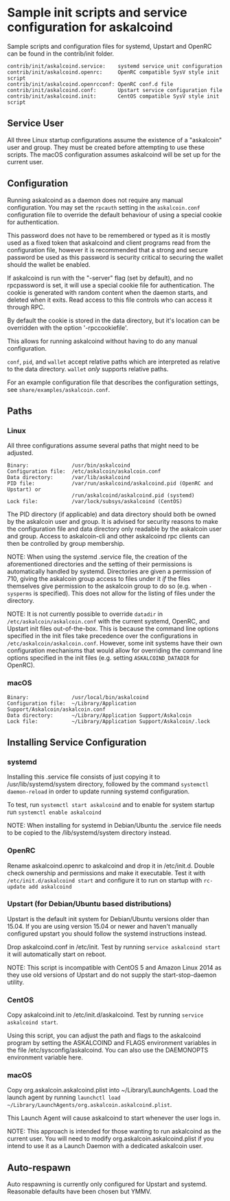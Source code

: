 Sample init scripts and service configuration for askalcoind
==========================================================

Sample scripts and configuration files for systemd, Upstart and OpenRC
can be found in the contrib/init folder.

    contrib/init/askalcoind.service:    systemd service unit configuration
    contrib/init/askalcoind.openrc:     OpenRC compatible SysV style init script
    contrib/init/askalcoind.openrcconf: OpenRC conf.d file
    contrib/init/askalcoind.conf:       Upstart service configuration file
    contrib/init/askalcoind.init:       CentOS compatible SysV style init script

Service User
---------------------------------

All three Linux startup configurations assume the existence of a "askalcoin" user
and group.  They must be created before attempting to use these scripts.
The macOS configuration assumes askalcoind will be set up for the current user.

Configuration
---------------------------------

Running askalcoind as a daemon does not require any manual configuration. You may
set the `rpcauth` setting in the `askalcoin.conf` configuration file to override
the default behaviour of using a special cookie for authentication.

This password does not have to be remembered or typed as it is mostly used
as a fixed token that askalcoind and client programs read from the configuration
file, however it is recommended that a strong and secure password be used
as this password is security critical to securing the wallet should the
wallet be enabled.

If askalcoind is run with the "-server" flag (set by default), and no rpcpassword is set,
it will use a special cookie file for authentication. The cookie is generated with random
content when the daemon starts, and deleted when it exits. Read access to this file
controls who can access it through RPC.

By default the cookie is stored in the data directory, but it's location can be overridden
with the option '-rpccookiefile'.

This allows for running askalcoind without having to do any manual configuration.

`conf`, `pid`, and `wallet` accept relative paths which are interpreted as
relative to the data directory. `wallet` *only* supports relative paths.

For an example configuration file that describes the configuration settings,
see `share/examples/askalcoin.conf`.

Paths
---------------------------------

### Linux

All three configurations assume several paths that might need to be adjusted.

    Binary:              /usr/bin/askalcoind
    Configuration file:  /etc/askalcoin/askalcoin.conf
    Data directory:      /var/lib/askalcoind
    PID file:            /var/run/askalcoind/askalcoind.pid (OpenRC and Upstart) or
                         /run/askalcoind/askalcoind.pid (systemd)
    Lock file:           /var/lock/subsys/askalcoind (CentOS)

The PID directory (if applicable) and data directory should both be owned by the
askalcoin user and group. It is advised for security reasons to make the
configuration file and data directory only readable by the askalcoin user and
group. Access to askalcoin-cli and other askalcoind rpc clients can then be
controlled by group membership.

NOTE: When using the systemd .service file, the creation of the aforementioned
directories and the setting of their permissions is automatically handled by
systemd. Directories are given a permission of 710, giving the askalcoin group
access to files under it _if_ the files themselves give permission to the
askalcoin group to do so (e.g. when `-sysperms` is specified). This does not allow
for the listing of files under the directory.

NOTE: It is not currently possible to override `datadir` in
`/etc/askalcoin/askalcoin.conf` with the current systemd, OpenRC, and Upstart init
files out-of-the-box. This is because the command line options specified in the
init files take precedence over the configurations in
`/etc/askalcoin/askalcoin.conf`. However, some init systems have their own
configuration mechanisms that would allow for overriding the command line
options specified in the init files (e.g. setting `ASKALCOIND_DATADIR` for
OpenRC).

### macOS

    Binary:              /usr/local/bin/askalcoind
    Configuration file:  ~/Library/Application Support/Askalcoin/askalcoin.conf
    Data directory:      ~/Library/Application Support/Askalcoin
    Lock file:           ~/Library/Application Support/Askalcoin/.lock

Installing Service Configuration
-----------------------------------

### systemd

Installing this .service file consists of just copying it to
/usr/lib/systemd/system directory, followed by the command
`systemctl daemon-reload` in order to update running systemd configuration.

To test, run `systemctl start askalcoind` and to enable for system startup run
`systemctl enable askalcoind`

NOTE: When installing for systemd in Debian/Ubuntu the .service file needs to be copied to the /lib/systemd/system directory instead.

### OpenRC

Rename askalcoind.openrc to askalcoind and drop it in /etc/init.d.  Double
check ownership and permissions and make it executable.  Test it with
`/etc/init.d/askalcoind start` and configure it to run on startup with
`rc-update add askalcoind`

### Upstart (for Debian/Ubuntu based distributions)

Upstart is the default init system for Debian/Ubuntu versions older than 15.04. If you are using version 15.04 or newer and haven't manually configured upstart you should follow the systemd instructions instead.

Drop askalcoind.conf in /etc/init.  Test by running `service askalcoind start`
it will automatically start on reboot.

NOTE: This script is incompatible with CentOS 5 and Amazon Linux 2014 as they
use old versions of Upstart and do not supply the start-stop-daemon utility.

### CentOS

Copy askalcoind.init to /etc/init.d/askalcoind. Test by running `service askalcoind start`.

Using this script, you can adjust the path and flags to the askalcoind program by
setting the ASKALCOIND and FLAGS environment variables in the file
/etc/sysconfig/askalcoind. You can also use the DAEMONOPTS environment variable here.

### macOS

Copy org.askalcoin.askalcoind.plist into ~/Library/LaunchAgents. Load the launch agent by
running `launchctl load ~/Library/LaunchAgents/org.askalcoin.askalcoind.plist`.

This Launch Agent will cause askalcoind to start whenever the user logs in.

NOTE: This approach is intended for those wanting to run askalcoind as the current user.
You will need to modify org.askalcoin.askalcoind.plist if you intend to use it as a
Launch Daemon with a dedicated askalcoin user.

Auto-respawn
-----------------------------------

Auto respawning is currently only configured for Upstart and systemd.
Reasonable defaults have been chosen but YMMV.
